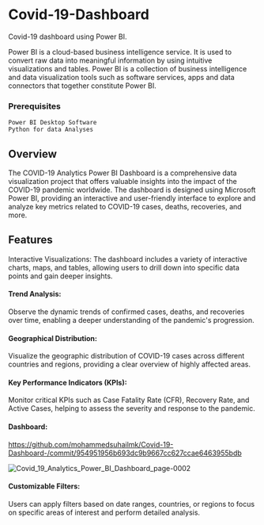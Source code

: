# Covid-19-Dashboard

Covid-19 dashboard using Power BI.

Power BI is a cloud-based business intelligence service. It is used to convert raw data into meaningful information by using intuitive visualizations and tables. Power BI is a collection of business intelligence and data visualization tools such as software services, apps and data connectors that together constitute Power BI.

### Prerequisites

```
Power BI Desktop Software
Python for data Analyses
```
## Overview
The COVID-19 Analytics Power BI Dashboard is a comprehensive data visualization project that offers valuable insights into the impact of the COVID-19 pandemic worldwide. The dashboard is designed using Microsoft Power BI, providing an interactive and user-friendly interface to explore and analyze key metrics related to COVID-19 cases, deaths, recoveries, and more.

## Features
Interactive Visualizations: The dashboard includes a variety of interactive charts, maps, and tables, allowing users to drill down into specific data points and gain deeper insights.

#### Trend Analysis: 
Observe the dynamic trends of confirmed cases, deaths, and recoveries over time, enabling a deeper understanding of the pandemic's progression.

#### Geographical Distribution: 
Visualize the geographic distribution of COVID-19 cases across different countries and regions, providing a clear overview of highly affected areas.

#### Key Performance Indicators (KPIs): 
Monitor critical KPIs such as Case Fatality Rate (CFR), Recovery Rate, and Active Cases, helping to assess the severity and response to the pandemic.

#### Dashboard:
https://github.com/mohammedsuhailmk/Covid-19-Dashboard-/commit/954951956b693dc9b9667cc627ccae6463955bdb

![Covid_19_Analytics_Power_BI_Dashboard_page-0002](https://github.com/lijesh010/Covid-19_Global_Analytics_Power_BI_Project/assets/131745794/af9cb5b3-bba1-4ceb-b330-73c72d272a47)



#### Customizable Filters: 
Users can apply filters based on date ranges, countries, or regions to focus on specific areas of interest and perform detailed analysis.

